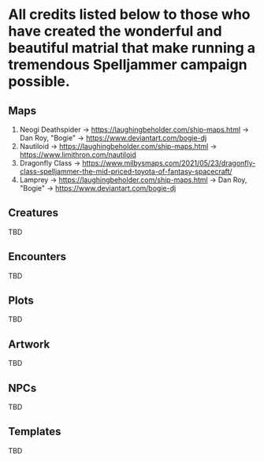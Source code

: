 # All credits listed below to those who have created the wonderful and beautiful matrial that make running a tremendous Spelljammer campaign possible.

## Maps
1. Neogi Deathspider -> https://laughingbeholder.com/ship-maps.html -> Dan Roy, "Bogie" -> https://www.deviantart.com/bogie-dj
2. Nautiloid -> https://laughingbeholder.com/ship-maps.html -> https://www.limithron.com/nautiloid
3. Dragonfly Class -> https://www.milbysmaps.com/2021/05/23/dragonfly-class-spelljammer-the-mid-priced-toyota-of-fantasy-spacecraft/
4. Lamprey -> https://laughingbeholder.com/ship-maps.html -> Dan Roy, "Bogie" -> https://www.deviantart.com/bogie-dj

## Creatures
TBD

## Encounters
TBD

## Plots
TBD

## Artwork
TBD

## NPCs
TBD

## Templates
TBD
